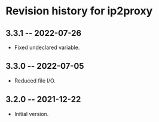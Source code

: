 # Revision history for ip2proxy

## 3.3.1  -- 2022-07-26

* Fixed undeclared variable.

## 3.3.0  -- 2022-07-05

* Reduced file I/O.

## 3.2.0  -- 2021-12-22

* Initial version.
